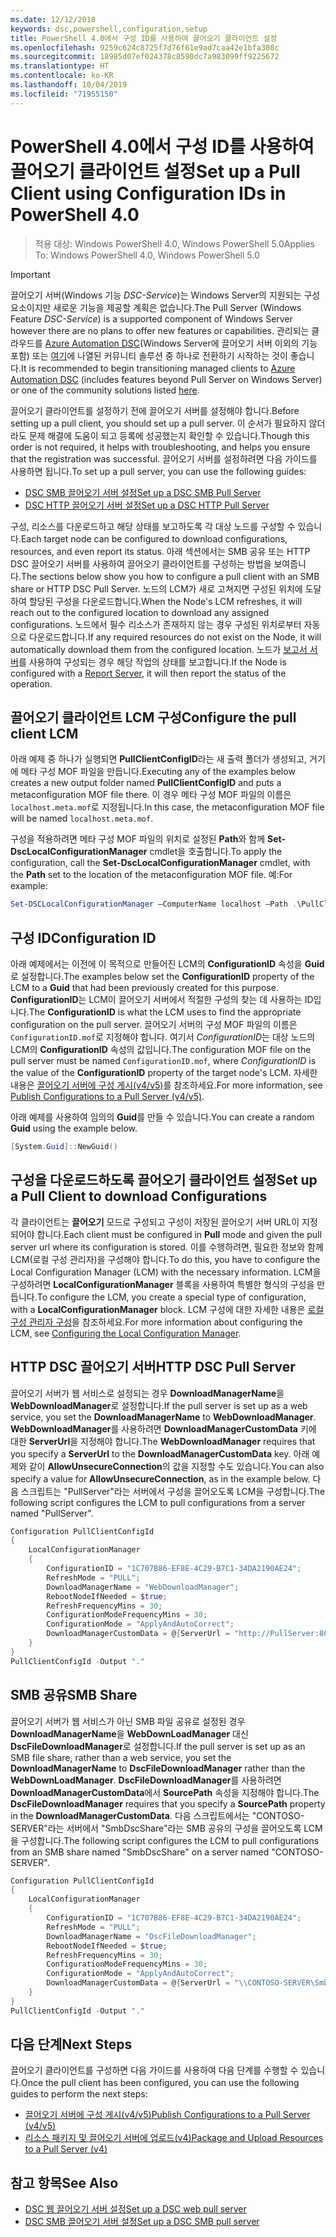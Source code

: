 ```yaml
---
ms.date: 12/12/2018
keywords: dsc,powershell,configuration,setup
title: PowerShell 4.0에서 구성 ID를 사용하여 끌어오기 클라이언트 설정
ms.openlocfilehash: 9259c624c8725f7d76f61e9ad7caa42e1bfa308c
ms.sourcegitcommit: 18985d07ef024378c8590dc7a983099ff9225672
ms.translationtype: HT
ms.contentlocale: ko-KR
ms.lasthandoff: 10/04/2019
ms.locfileid: "71955150"
---
```

# <a name="set-up-a-pull-client-using-configuration-ids-in-powershell-40"></a><span data-ttu-id="dd717-103">PowerShell 4.0에서 구성 ID를 사용하여 끌어오기 클라이언트 설정</span><span class="sxs-lookup"><span data-stu-id="dd717-103">Set up a Pull Client using Configuration IDs in PowerShell 4.0</span></span>

><span data-ttu-id="dd717-104">적용 대상: Windows PowerShell 4.0, Windows PowerShell 5.0</span><span class="sxs-lookup"><span data-stu-id="dd717-104">Applies To: Windows PowerShell 4.0, Windows PowerShell 5.0</span></span>

> [!IMPORTANT]
> <span data-ttu-id="dd717-105">끌어오기 서버(Windows 기능 *DSC-Service*)는 Windows Server의 지원되는 구성 요소이지만 새로운 기능을 제공할 계획은 없습니다.</span><span class="sxs-lookup"><span data-stu-id="dd717-105">The Pull Server (Windows Feature *DSC-Service*) is a supported component of Windows Server however there are no plans to offer new features or capabilities.</span></span> <span data-ttu-id="dd717-106">관리되는 클라우드를 [Azure Automation DSC](/azure/automation/automation-dsc-getting-started)(Windows Server에 끌어오기 서버 이외의 기능 포함) 또는 [여기](pullserver.md#community-solutions-for-pull-service)에 나열된 커뮤니티 솔루션 중 하나로 전환하기 시작하는 것이 좋습니다.</span><span class="sxs-lookup"><span data-stu-id="dd717-106">It is recommended to begin transitioning managed clients to [Azure Automation DSC](/azure/automation/automation-dsc-getting-started) (includes features beyond Pull Server on Windows Server) or one of the community solutions listed [here](pullserver.md#community-solutions-for-pull-service).</span></span>

<span data-ttu-id="dd717-107">끌어오기 클라이언트를 설정하기 전에 끌어오기 서버를 설정해야 합니다.</span><span class="sxs-lookup"><span data-stu-id="dd717-107">Before setting up a pull client, you should set up a pull server.</span></span> <span data-ttu-id="dd717-108">이 순서가 필요하지 않더라도 문제 해결에 도움이 되고 등록에 성공했는지 확인할 수 있습니다.</span><span class="sxs-lookup"><span data-stu-id="dd717-108">Though this order is not required, it helps with troubleshooting, and helps you ensure that the registration was successful.</span></span> <span data-ttu-id="dd717-109">끌어오기 서버를 설정하려면 다음 가이드를 사용하면 됩니다.</span><span class="sxs-lookup"><span data-stu-id="dd717-109">To set up a pull server, you can use the following guides:</span></span>

- [<span data-ttu-id="dd717-110">DSC SMB 끌어오기 서버 설정</span><span class="sxs-lookup"><span data-stu-id="dd717-110">Set up a DSC SMB Pull Server</span></span>](pullServerSmb.md)
- [<span data-ttu-id="dd717-111">DSC HTTP 끌어오기 서버 설정</span><span class="sxs-lookup"><span data-stu-id="dd717-111">Set up a DSC HTTP Pull Server</span></span>](pullServer.md)

<span data-ttu-id="dd717-112">구성, 리소스를 다운로드하고 해당 상태를 보고하도록 각 대상 노드를 구성할 수 있습니다.</span><span class="sxs-lookup"><span data-stu-id="dd717-112">Each target node can be configured to download configurations, resources, and even report its status.</span></span> <span data-ttu-id="dd717-113">아래 섹션에서는 SMB 공유 또는 HTTP DSC 끌어오기 서버를 사용하여 끌어오기 클라이언트를 구성하는 방법을 보여줍니다.</span><span class="sxs-lookup"><span data-stu-id="dd717-113">The sections below show you how to configure a pull client with an SMB share or HTTP DSC Pull Server.</span></span> <span data-ttu-id="dd717-114">노드의 LCM가 새로 고쳐지면 구성된 위치에 도달하여 할당된 구성을 다운로드합니다.</span><span class="sxs-lookup"><span data-stu-id="dd717-114">When the Node's LCM refreshes, it will reach out to the configured location to download any assigned configurations.</span></span> <span data-ttu-id="dd717-115">노드에서 필수 리소스가 존재하지 않는 경우 구성된 위치로부터 자동으로 다운로드합니다.</span><span class="sxs-lookup"><span data-stu-id="dd717-115">If any required resources do not exist on the Node, it will automatically download them from the configured location.</span></span> <span data-ttu-id="dd717-116">노드가 [보고서 서버](reportServer.md)를 사용하여 구성되는 경우 해당 작업의 상태를 보고합니다.</span><span class="sxs-lookup"><span data-stu-id="dd717-116">If the Node is configured with a [Report Server](reportServer.md), it will then report the status of the operation.</span></span>

## <a name="configure-the-pull-client-lcm"></a><span data-ttu-id="dd717-117">끌어오기 클라이언트 LCM 구성</span><span class="sxs-lookup"><span data-stu-id="dd717-117">Configure the pull client LCM</span></span>

<span data-ttu-id="dd717-118">아래 예제 중 하나가 실행되면 **PullClientConfigID**라는 새 출력 폴더가 생성되고, 거기에 메타 구성 MOF 파일을 만듭니다.</span><span class="sxs-lookup"><span data-stu-id="dd717-118">Executing any of the examples below creates a new output folder named **PullClientConfigID** and puts a metaconfiguration MOF file there.</span></span> <span data-ttu-id="dd717-119">이 경우 메타 구성 MOF 파일의 이름은 `localhost.meta.mof`로 지정됩니다.</span><span class="sxs-lookup"><span data-stu-id="dd717-119">In this case, the metaconfiguration MOF file will be named `localhost.meta.mof`.</span></span>

<span data-ttu-id="dd717-120">구성을 적용하려면 메타 구성 MOF 파일의 위치로 설정된 **Path**와 함께 **Set-DscLocalConfigurationManager** cmdlet을 호출합니다.</span><span class="sxs-lookup"><span data-stu-id="dd717-120">To apply the configuration, call the **Set-DscLocalConfigurationManager** cmdlet, with the **Path** set to the location of the metaconfiguration MOF file.</span></span> <span data-ttu-id="dd717-121">예:</span><span class="sxs-lookup"><span data-stu-id="dd717-121">For example:</span></span>

```powershell
Set-DSCLocalConfigurationManager –ComputerName localhost –Path .\PullClientConfigId –Verbose.
```

## <a name="configuration-id"></a><span data-ttu-id="dd717-122">구성 ID</span><span class="sxs-lookup"><span data-stu-id="dd717-122">Configuration ID</span></span>

<span data-ttu-id="dd717-123">아래 예제에서는 이전에 이 목적으로 만들어진 LCM의 **ConfigurationID** 속성을 **Guid**로 설정합니다.</span><span class="sxs-lookup"><span data-stu-id="dd717-123">The examples below set the **ConfigurationID** property of the LCM to a **Guid** that had been previously created for this purpose.</span></span> <span data-ttu-id="dd717-124">**ConfigurationID**는 LCM이 끌어오기 서버에서 적절한 구성의 찾는 데 사용하는 ID입니다.</span><span class="sxs-lookup"><span data-stu-id="dd717-124">The **ConfigurationID** is what the LCM uses to find the appropriate configuration on the pull server.</span></span> <span data-ttu-id="dd717-125">끌어오기 서버의 구성 MOF 파일의 이름은 `ConfigurationID.mof`로 지정해야 합니다. 여기서 *ConfigurationID*는 대상 노드의 LCM의 **ConfigurationID** 속성의 값입니다.</span><span class="sxs-lookup"><span data-stu-id="dd717-125">The configuration MOF file on the pull server must be named `ConfigurationID.mof`, where *ConfigurationID* is the value of the **ConfigurationID** property of the target node's LCM.</span></span> <span data-ttu-id="dd717-126">자세한 내용은 [끌어오기 서버에 구성 게시(v4/v5)](publishConfigs.md)를 참조하세요.</span><span class="sxs-lookup"><span data-stu-id="dd717-126">For more information, see [Publish Configurations to a Pull Server (v4/v5)](publishConfigs.md).</span></span>

<span data-ttu-id="dd717-127">아래 예제를 사용하여 임의의 **Guid**를 만들 수 있습니다.</span><span class="sxs-lookup"><span data-stu-id="dd717-127">You can create a random **Guid** using the example below.</span></span>

```powershell
[System.Guid]::NewGuid()
```

## <a name="set-up-a-pull-client-to-download-configurations"></a><span data-ttu-id="dd717-128">구성을 다운로드하도록 끌어오기 클라이언트 설정</span><span class="sxs-lookup"><span data-stu-id="dd717-128">Set up a Pull Client to download Configurations</span></span>

<span data-ttu-id="dd717-129">각 클라이언트는 **끌어오기** 모드로 구성되고 구성이 저장된 끌어오기 서버 URL이 지정되어야 합니다.</span><span class="sxs-lookup"><span data-stu-id="dd717-129">Each client must be configured in **Pull** mode and given the pull server url where its configuration is stored.</span></span> <span data-ttu-id="dd717-130">이를 수행하려면, 필요한 정보와 함께 LCM(로컬 구성 관리자)을 구성해야 합니다.</span><span class="sxs-lookup"><span data-stu-id="dd717-130">To do this, you have to configure the Local Configuration Manager (LCM) with the necessary information.</span></span> <span data-ttu-id="dd717-131">LCM을 구성하려면 **LocalConfigurationManager** 블록을 사용하여 특별한 형식의 구성을 만듭니다.</span><span class="sxs-lookup"><span data-stu-id="dd717-131">To configure the LCM, you create a special type of configuration, with a **LocalConfigurationManager** block.</span></span> <span data-ttu-id="dd717-132">LCM 구성에 대한 자세한 내용은 [로컬 구성 관리자 구성](../managing-nodes/metaConfig4.md)을 참조하세요.</span><span class="sxs-lookup"><span data-stu-id="dd717-132">For more information about configuring the LCM, see [Configuring the Local Configuration Manager](../managing-nodes/metaConfig4.md).</span></span>

## <a name="http-dsc-pull-server"></a><span data-ttu-id="dd717-133">HTTP DSC 끌어오기 서버</span><span class="sxs-lookup"><span data-stu-id="dd717-133">HTTP DSC Pull Server</span></span>

<span data-ttu-id="dd717-134">끌어오기 서버가 웹 서비스로 설정되는 경우 **DownloadManagerName**을 **WebDownloadManager**로 설정합니다.</span><span class="sxs-lookup"><span data-stu-id="dd717-134">If the pull server is set up as a web service, you set the **DownloadManagerName** to **WebDownloadManager**.</span></span> <span data-ttu-id="dd717-135">**WebDownloadManager**를 사용하려면 **DownloadManagerCustomData** 키에 대한 **ServerUrl**을 지정해야 합니다.</span><span class="sxs-lookup"><span data-stu-id="dd717-135">The **WebDownloadManager** requires that you specify a **ServerUrl** to the **DownloadManagerCustomData** key.</span></span> <span data-ttu-id="dd717-136">아래 예제와 같이 **AllowUnsecureConnection**의 값을 지정할 수도 있습니다.</span><span class="sxs-lookup"><span data-stu-id="dd717-136">You can also specify a value for **AllowUnsecureConnection**, as in the example below.</span></span> <span data-ttu-id="dd717-137">다음 스크립트는 "PullServer"라는 서버에서 구성을 끌어오도록 LCM을 구성합니다.</span><span class="sxs-lookup"><span data-stu-id="dd717-137">The following script configures the LCM to pull configurations from a server named "PullServer".</span></span>

```powershell
Configuration PullClientConfigId
{
    LocalConfigurationManager
    {
        ConfigurationID = "1C707B86-EF8E-4C29-B7C1-34DA2190AE24";
        RefreshMode = "PULL";
        DownloadManagerName = "WebDownloadManager";
        RebootNodeIfNeeded = $true;
        RefreshFrequencyMins = 30;
        ConfigurationModeFrequencyMins = 30;
        ConfigurationMode = "ApplyAndAutoCorrect";
        DownloadManagerCustomData = @{ServerUrl = "http://PullServer:8080/PSDSCPullServer/PSDSCPullServer.svc"; AllowUnsecureConnection = "TRUE"}
    }
}
PullClientConfigId -Output "."
```

## <a name="smb-share"></a><span data-ttu-id="dd717-138">SMB 공유</span><span class="sxs-lookup"><span data-stu-id="dd717-138">SMB Share</span></span>

<span data-ttu-id="dd717-139">끌어오기 서버가 웹 서비스가 아닌 SMB 파일 공유로 설정된 경우 **DownloadManagerName**을 **WebDownLoadManager** 대신 **DscFileDownloadManager**로 설정합니다.</span><span class="sxs-lookup"><span data-stu-id="dd717-139">If the pull server is set up as an SMB file share, rather than a web service, you set the **DownloadManagerName** to **DscFileDownloadManager** rather than the **WebDownLoadManager**.</span></span> <span data-ttu-id="dd717-140">**DscFileDownloadManager**를 사용하려면 **DownloadManagerCustomData**에서 **SourcePath** 속성을 지정해야 합니다.</span><span class="sxs-lookup"><span data-stu-id="dd717-140">The **DscFileDownloadManager** requires that you specify a **SourcePath** property in the **DownloadManagerCustomData**.</span></span> <span data-ttu-id="dd717-141">다음 스크립트에서는 "CONTOSO-SERVER"라는 서버에서 "SmbDscShare"라는 SMB 공유의 구성을 끌어오도록 LCM을 구성합니다.</span><span class="sxs-lookup"><span data-stu-id="dd717-141">The following script configures the LCM to pull configurations from an SMB share named "SmbDscShare" on a server named "CONTOSO-SERVER".</span></span>

```powershell
Configuration PullClientConfigId
{
    LocalConfigurationManager
    {
        ConfigurationID = "1C707B86-EF8E-4C29-B7C1-34DA2190AE24";
        RefreshMode = "PULL";
        DownloadManagerName = "DscFileDownloadManager";
        RebootNodeIfNeeded = $true;
        RefreshFrequencyMins = 30;
        ConfigurationModeFrequencyMins = 30;
        ConfigurationMode = "ApplyAndAutoCorrect";
        DownloadManagerCustomData = @{ServerUrl = "\\CONTOSO-SERVER\SmbDscShare"}
    }
}
PullClientConfigId -Output "."
```

## <a name="next-steps"></a><span data-ttu-id="dd717-142">다음 단계</span><span class="sxs-lookup"><span data-stu-id="dd717-142">Next Steps</span></span>

<span data-ttu-id="dd717-143">끌어오기 클라이언트를 구성하면 다음 가이드를 사용하여 다음 단계를 수행할 수 있습니다.</span><span class="sxs-lookup"><span data-stu-id="dd717-143">Once the pull client has been configured, you can use the following guides to perform the next steps:</span></span>

- [<span data-ttu-id="dd717-144">끌어오기 서버에 구성 게시(v4/v5)</span><span class="sxs-lookup"><span data-stu-id="dd717-144">Publish Configurations to a Pull Server (v4/v5)</span></span>](publishConfigs.md)
- [<span data-ttu-id="dd717-145">리소스 패키지 및 끌어오기 서버에 업로드(v4)</span><span class="sxs-lookup"><span data-stu-id="dd717-145">Package and Upload Resources to a Pull Server (v4)</span></span>](package-upload-resources.md)

## <a name="see-also"></a><span data-ttu-id="dd717-146">참고 항목</span><span class="sxs-lookup"><span data-stu-id="dd717-146">See Also</span></span>

- [<span data-ttu-id="dd717-147">DSC 웹 끌어오기 서버 설정</span><span class="sxs-lookup"><span data-stu-id="dd717-147">Set up a DSC web pull server</span></span>](pullServer.md)
- [<span data-ttu-id="dd717-148">DSC SMB 끌어오기 서버 설정</span><span class="sxs-lookup"><span data-stu-id="dd717-148">Set up a DSC SMB pull server</span></span>](pullServerSMB.md)
